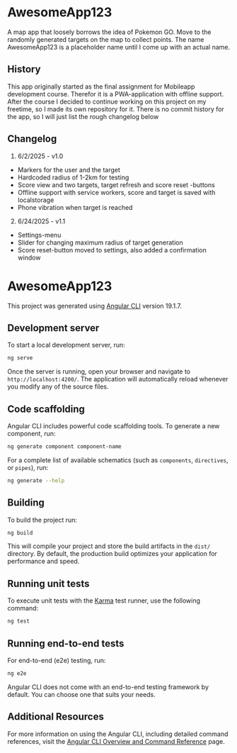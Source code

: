 # AwesomeApp123
A map app that loosely borrows the idea of Pokemon GO. Move to the randomly generated targets on the map to collect points. The name AwesomeApp123 is a placeholder name until I come up with an actual name.

## History
This app originally started as the final assignment for Mobileapp development course. Therefor it is a PWA-application with offline support. After the course I decided to continue working on this project on my freetime, so I made its own repository for it. There is no commit history for the app, so I will just list the rough changelog below

## Changelog
1. 6/2/2025 - v1.0
- Markers for the user and the target
- Hardcoded radius of 1-2km for testing
- Score view and two targets, target refresh and score reset -buttons
- Offline support with service workers, score and target is saved with localstorage
- Phone vibration when target is reached

2. 6/24/2025 - v1.1
- Settings-menu
- Slider for changing maximum radius of target generation
- Score reset-button moved to settings, also added a confirmation window









# AwesomeApp123

This project was generated using [Angular CLI](https://github.com/angular/angular-cli) version 19.1.7.

## Development server

To start a local development server, run:

```bash
ng serve
```

Once the server is running, open your browser and navigate to `http://localhost:4200/`. The application will automatically reload whenever you modify any of the source files.

## Code scaffolding

Angular CLI includes powerful code scaffolding tools. To generate a new component, run:

```bash
ng generate component component-name
```

For a complete list of available schematics (such as `components`, `directives`, or `pipes`), run:

```bash
ng generate --help
```

## Building

To build the project run:

```bash
ng build
```

This will compile your project and store the build artifacts in the `dist/` directory. By default, the production build optimizes your application for performance and speed.

## Running unit tests

To execute unit tests with the [Karma](https://karma-runner.github.io) test runner, use the following command:

```bash
ng test
```

## Running end-to-end tests

For end-to-end (e2e) testing, run:

```bash
ng e2e
```

Angular CLI does not come with an end-to-end testing framework by default. You can choose one that suits your needs.

## Additional Resources

For more information on using the Angular CLI, including detailed command references, visit the [Angular CLI Overview and Command Reference](https://angular.dev/tools/cli) page.

